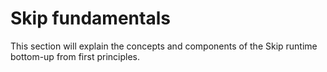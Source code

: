 # Skip fundamentals

This section will explain the concepts and components of the Skip runtime bottom-up from first principles.
